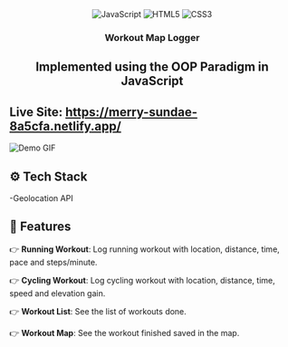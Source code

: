 <div align="center">
  <div>
    <img src="https://img.shields.io/badge/-JavaScript-black?style=for-the-badge&logo=javascript&logoColor=yellow" alt="JavaScript" />
<img src="https://img.shields.io/badge/-HTML5-black?style=for-the-badge&logo=html5&logoColor=E34F26" alt="HTML5" />
<img src="https://img.shields.io/badge/-CSS3-black?style=for-the-badge&logo=css3&logoColor=1572B6" alt="CSS3" />


  </div>

  <h3 align="center">Workout Map Logger</h3>
  <h2>Implemented using the OOP Paradigm in JavaScript</h2>
</div>

## Live Site: https://merry-sundae-8a5cfa.netlify.app/

![Demo GIF](./GIFS/GIF.gif)
## <a name="tech-stack">⚙️ Tech Stack</a>

-Geolocation API

## <a name="features">🔋 Features</a>

👉 **Running Workout**: Log running workout with location, distance, time, pace and steps/minute.

👉 **Cycling Workout**: Log cycling workout with location, distance, time, speed and elevation gain.

👉 **Workout List**: See the list of workouts done.

👉 **Workout Map**: See the workout finished saved in the map.



